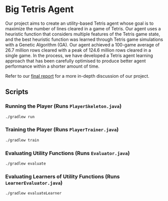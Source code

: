 # Big Tetris Agent

Our project aims to create an utility-based Tetris agent whose goal is to maximize the number of lines cleared in a game of Tetris. Our agent uses a heuristic function that considers multiple features of the Tetris game state, and the best heuristic function was learned through Tetris game simulations with a Genetic Algorithm (GA). Our agent achieved a 100-game average of 26.7 million rows cleared with a peak of 124.6 million rows cleared in a single game. In the process, we have developed a Tetris agent learning approach that has been carefully optimised to produce better agent performance within a shorter amount of time.

Refer to our [final report](./Final_Report.pdf) for a more in-depth discussion of our project.

## Scripts

### Running the Player (Runs `PlayerSkeleton.java`)

```sh
./gradlew run
```

### Training the Player (Runs `PlayerTrainer.java`)

```sh
./gradlew train
```

### Evaluating Utility Functions (Runs `Evaluator.java`)

```sh
./gradlew evaluate
```

### Evaluating Learners of Utility Functions (Runs `LearnerEvaluator.java`)

```sh
./gradlew evaluateLearner
```


